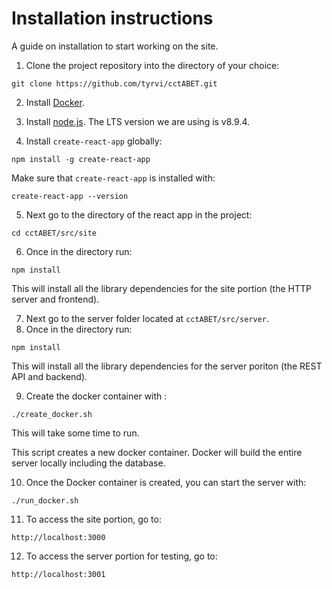 # Installation instructions

A guide on installation to start working on the site.

1. Clone the project repository into the directory of your choice:
```
git clone https://github.com/tyrvi/cctABET.git
```

2. Install [Docker](https://www.docker.com/community-edition).

3. Install [node.js](https://nodejs.org/en/download/). The LTS version we are using is v8.9.4.
4. Install `create-react-app` globally:

```
npm install -g create-react-app
```

Make sure that `create-react-app` is installed with:

```
create-react-app --version
```

5. Next go to the directory of the react app in the project: 
```
cd cctABET/src/site
```

6. Once in the directory run:
```
npm install
```

This will install all the library dependencies for the site portion (the HTTP server and frontend).

7. Next go to the server folder located at `cctABET/src/server`.
8. Once in the directory run:
```
npm install
```

This will install all the library dependencies for the server poriton (the REST API and backend).

9. Create the docker container with :
```
./create_docker.sh
```

This will take some time to run.

This script creates a new docker container. Docker will build the entire server locally including the database.

10. Once the Docker container is created, you can start the server with:
```
./run_docker.sh
```

11. To access the site portion, go to:
```
http://localhost:3000
```

12. To access the server portion for testing, go to:

```
http://localhost:3001
```
